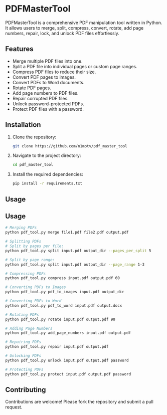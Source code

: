 # PDFMasterTool

PDFMasterTool is a comprehensive PDF manipulation tool written in Python. It allows users to merge, split, compress, convert, rotate, add page numbers, repair, lock, and unlock PDF files effortlessly.

## Features
- Merge multiple PDF files into one.
- Split a PDF file into individual pages or custom page ranges.
- Compress PDF files to reduce their size.
- Convert PDF pages to images.
- Convert PDFs to Word documents.
- Rotate PDF pages.
- Add page numbers to PDF files.
- Repair corrupted PDF files.
- Unlock password-protected PDFs.
- Protect PDF files with a password.

## Installation
1. Clone the repository:
    ```sh
    git clone https://github.com/n1motv/pdf_master_tool
    ```
2. Navigate to the project directory:
    ```sh
    cd pdf_master_tool
    ```
3. Install the required dependencies:
    ```sh
    pip install -r requirements.txt
    ```

## Usage

## Usage
```sh
# Merging PDFs
python pdf_tool.py merge file1.pdf file2.pdf output.pdf

# Splitting PDFs
# Split by pages per file:
python pdf_tool.py split input.pdf output_dir --pages_per_split 5

# Split by page range:
python pdf_tool.py split input.pdf output_dir --page_range 1-3

# Compressing PDFs
python pdf_tool.py compress input.pdf output.pdf 60

# Converting PDFs to Images
python pdf_tool.py pdf_to_images input.pdf output_dir

# Converting PDFs to Word
python pdf_tool.py pdf_to_word input.pdf output.docx

# Rotating PDFs
python pdf_tool.py rotate input.pdf output.pdf 90

# Adding Page Numbers
python pdf_tool.py add_page_numbers input.pdf output.pdf

# Repairing PDFs
python pdf_tool.py repair input.pdf output.pdf

# Unlocking PDFs
python pdf_tool.py unlock input.pdf output.pdf password

# Protecting PDFs
python pdf_tool.py protect input.pdf output.pdf password
```

## Contributing
Contributions are welcome! Please fork the repository and submit a pull request.
